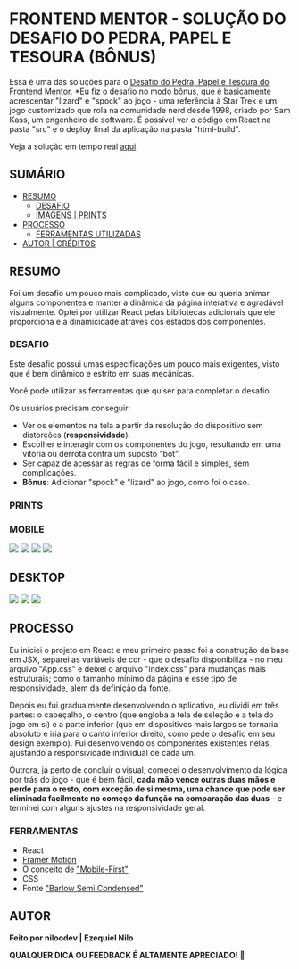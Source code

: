 # FRONTEND MENTOR - SOLUÇÃO DO DESAFIO DO PEDRA, PAPEL E TESOURA (BÔNUS)

Essa é uma das soluções para o [Desafio do Pedra, Papel e Tesoura do Frontend Mentor](https://www.frontendmentor.io/challenges/calculator-app-9lteq5N29).
*Eu fiz o desafio no modo bônus, que é basicamente acrescentar "lizard" e "spock" ao jogo - uma referência à Star Trek e um jogo customizado que rola na comunidade nerd desde 1998, criado por Sam Kass, um engenheiro de software.
É possível ver o código em React na pasta "src" e o deploy final da aplicação na pasta "html-build".

Veja a solução em tempo real [aqui](https://niloodev.github.io/frontend-challenge-2/index.html).

## SUMÁRIO

- [RESUMO](#RESUMO)
  - [DESAFIO](#DESAFIO)
  - [IMAGENS | PRINTS](#PRINTS)
- [PROCESSO](#PROCESSO)
  - [FERRAMENTAS UTILIZADAS](#FERRAMENTAS)
- [AUTOR | CRÉDITOS](#AUTOR)

## RESUMO
Foi um desafio um pouco mais complicado, visto que eu queria animar alguns componentes e manter a dinâmica da página interativa e agradável visualmente. Optei por utilizar React pelas bibliotecas adicionais que ele proporciona e a dinamicidade atráves dos estados dos componentes.


### DESAFIO

Este desafio possui umas especificações um pouco mais exigentes, visto que é bem dinâmico e estrito em suas mecânicas.

Você pode utilizar as ferramentas que quiser para completar o desafio.

Os usuários precisam conseguir:

- Ver os elementos na tela a partir da resolução do dispositivo sem distorções (**responsividade**).
- Escolher e interagir com os componentes do jogo, resultando em uma vitória ou derrota contra um suposto "bot".
- Ser capaz de acessar as regras de forma fácil e simples, sem complicações.
- **Bônus**: Adicionar "spock" e "lizard" ao jogo, como foi o caso.

### PRINTS

### MOBILE
![](./screenshots/mobile-home.png)
![](./screenshots/mobile-pre-game.png)
![](./screenshots/mobile-game.png)
![](./screenshots/mobile-rules.png)

## DESKTOP
![](./screenshots/desktop-home.png)
![](./screenshots/desktop-game.png)
![](./screenshots/desktop-rules.png)

## PROCESSO
Eu iniciei o projeto em React e meu primeiro passo foi a construção da base em JSX, separei as variáveis de cor - que o desafio disponibiliza - no meu arquivo "App.css" e deixei o arquivo "index.css" para mudanças mais estruturais; como o tamanho mínimo da página e esse tipo de responsividade, além da definição da fonte.

Depois eu fui gradualmente desenvolvendo o aplicativo, eu dividi em três partes: o cabeçalho, o centro (que engloba a tela de seleção e a tela do jogo em si) e a parte inferior (que em dispositivos mais largos se tornaria absoluto e iria para o canto inferior direito, como pede o desafio em seu design exemplo). Fui desenvolvendo os componentes existentes nelas, ajustando a responsividade individual de cada um.

Outrora, já perto de concluir o visual, comecei o desenvolvimento da lógica por trás do jogo - que é bem fácil, **cada mão vence outras duas mãos e perde para o resto, com exceção de si mesma, uma chance que pode ser eliminada facilmente no começo da função na comparação das duas** - e terminei com alguns ajustes na responsividade geral.

### FERRAMENTAS

- React
- [Framer Motion](https://www.framer.com/motion/)
- O conceito de ["Mobile-First"](https://www.youtube.com/watch?v=g_gXar45uR8)
- CSS
- Fonte ["Barlow Semi Condensed"](https://fonts.google.com/specimen/Barlow+Semi+Condensed)

## AUTOR
**Feito por niloodev | Ezequiel Nilo**

**QUALQUER DICA OU FEEDBACK É ALTAMENTE APRECIADO! 🐸**